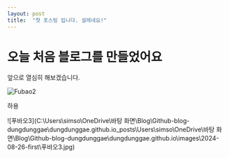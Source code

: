```yaml
---
layout: post
title:  "첫 포스팅 입니다. 설레네요!"
---
```


# 오늘 처음 블로그를 만들었어요

앞으로 열심히 해보겠습니다. 





![Fubao2]({{site.url}}/images\2024-08-26-first\Fubao2.jpg)

하용

![푸바오3](C:\Users\simso\OneDrive\바탕 화면\Blog\Github-blog-dungdunggae\dungdunggae.github.io\_posts\Users\simso\OneDrive\바탕 화면\Blog\Github-blog-dungdunggae\dungdunggae.github.io\images\2024-08-26-first\푸바오3.jpg)

